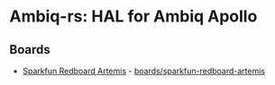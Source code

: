 # Ambiq-rs: HAL for Ambiq Apollo

## Boards

* [Sparkfun Redboard Artemis](https://www.sparkfun.com/products/15444) - [boards/sparkfun-redboard-artemis](boards/sparkfun-redboard-artemis)
